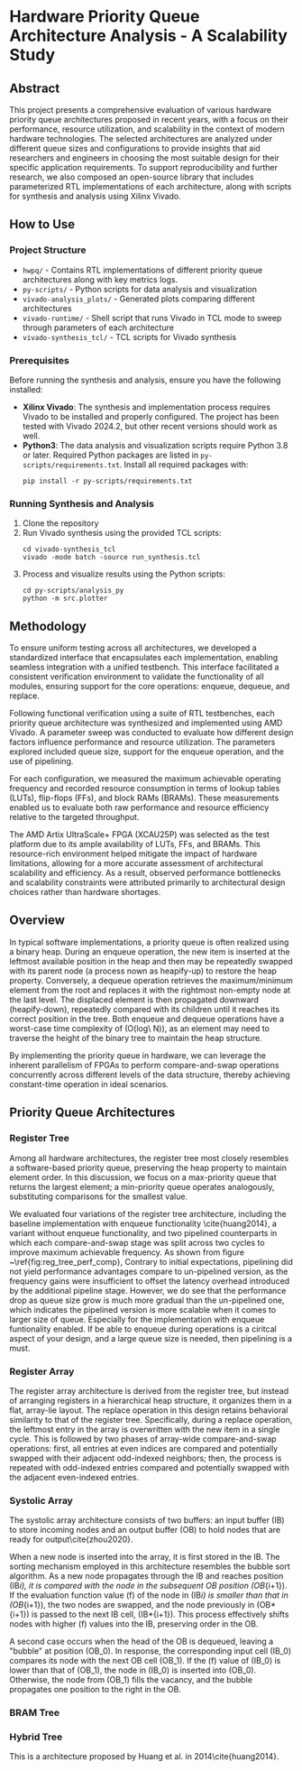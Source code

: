 # Hardware Priority Queue Architecture Analysis - A Scalability Study

## Abstract

This project presents a comprehensive evaluation of various hardware priority queue architectures proposed in recent years, with a focus on their performance, resource utilization, and scalability in the context of modern hardware technologies. The selected architectures are analyzed under different queue sizes and configurations to provide insights that aid researchers and engineers in choosing the most suitable design for their specific application requirements. To support reproducibility and further research, we also composed an open-source library that includes parameterized RTL implementations of each architecture, along with scripts for synthesis and analysis using Xilinx Vivado.

## How to Use

### Project Structure

- `hwpq/` - Contains RTL implementations of different priority queue architectures along with key metrics logs.
- `py-scripts/` - Python scripts for data analysis and visualization
- `vivado-analysis_plots/` - Generated plots comparing different architectures
- `vivado-runtime/` - Shell script that runs Vivado in TCL mode to sweep through parameters of each architecture
- `vivado-synthesis_tcl/` - TCL scripts for Vivado synthesis

### Prerequisites

Before running the synthesis and analysis, ensure you have the following installed:

- **Xilinx Vivado**: The synthesis and implementation process requires Vivado to be installed and properly configured. The project has been tested with Vivado 2024.2, but other recent versions should work as well.
- **Python3**: The data analysis and visualization scripts require Python 3.8 or later. Required Python packages are listed in `py-scripts/requirements.txt`. Install all required packages with:
  ```
  pip install -r py-scripts/requirements.txt
  ```

### Running Synthesis and Analysis

1. Clone the repository
2. Run Vivado synthesis using the provided TCL scripts:
   ```
   cd vivado-synthesis_tcl
   vivado -mode batch -source run_synthesis.tcl
   ```
3. Process and visualize results using the Python scripts:
   ```
   cd py-scripts/analysis_py
   python -m src.plotter
   ```

## Methodology

To ensure uniform testing across all architectures, we developed a standardized interface that encapsulates each implementation, enabling seamless integration with a unified testbench. This interface facilitated a consistent verification environment to validate the functionality of all modules, ensuring support for the core operations:
enqueue, dequeue, and replace.

Following functional verification using a suite of RTL testbenches, each priority queue architecture was synthesized and implemented using AMD Vivado. A parameter sweep was conducted to evaluate how different design factors influence performance and resource utilization. The parameters explored included queue size, support for the enqueue operation, and the use of pipelining.

For each configuration, we measured the maximum achievable operating frequency and recorded resource consumption in terms of lookup tables (LUTs), flip-flops (FFs), and block RAMs (BRAMs). These measurements enabled us to evaluate both raw performance and resource efficiency relative to the targeted throughput.

The AMD Artix UltraScale+ FPGA (XCAU25P) was selected as the test platform due to its ample availability of LUTs, FFs, and BRAMs. This resource-rich environment helped mitigate the impact of hardware limitations, allowing for a more accurate assessment of architectural scalability and efficiency. As a result, observed performance bottlenecks and scalability constraints were attributed primarily to architectural design choices rather than hardware shortages.

## Overview

In typical software implementations, a priority queue is often realized using a binary heap. During an enqueue operation, the new item is inserted at the leftmost available position in the heap and then may be repeatedly swapped with its parent node (a process nown as heapify-up) to restore the heap property. Conversely, a dequeue operation retrieves the maximum/minimum element from the root and replaces it with the rightmost non-empty node at the last level. The displaced element is then propagated downward (heapify-down), repeatedly compared with its children until it reaches its correct position in the tree. Both enqueue and dequeue operations have a worst-case time complexity of \(O(log\ N)\), as an element may need to traverse the height of the binary tree to maintain the heap structure.

By implementing the priority queue in hardware, we can leverage the inherent parallelism of FPGAs to perform compare-and-swap operations concurrently across different levels of the data structure, thereby achieving constant-time operation in ideal scenarios.

## Priority Queue Architectures

### Register Tree

Among all hardware architectures, the register tree most closely resembles a software-based priority queue, preserving the heap property to maintain element order. In this discussion, we focus on a max-priority queue that returns the largest element; a min-priority queue operates analogously, substituting comparisons for the smallest value.

We evaluated four variations of the register tree architecture, including the baseline implementation with enqueue functionality \cite{huang2014}, a variant without enqueue functionality, and two pipelined counterparts in which each compare-and-swap stage was split across two cycles to improve maximum achievable frequency. As shown from figure ~\ref{fig:reg_tree_perf_comp}, Contrary to initial expectations, pipelining did not yield performance advantages compare to un-pipelined version, as the frequency gains were insufficient to offset the latency overhead introduced by the additional pipeline stage. However, we do see that the performance drop as queue size grow is much more gradual than the un-pipelined one, which indicates the pipelined version is more scalable when it comes to larger size of queue. Especially for the implementation with enqueue funtionality enabled. If be able to enqueue during operations is a ciritcal aspect of your design, and a large queue size is needed, then pipelining is a must.

### Register Array

The register array architecture is derived from the register tree, but instead of arranging registers in a hierarchical heap structure, it organizes them in a flat, array-lie layout. The replace operation in this design retains behavioral similarity to that of the register tree. Specifically, during a replace operation, the leftmost entry in the array is overwritten with the new item in a single cycle. This is followed by two phases of array-wide compare-and-swap operations: first, all entries at even indices are compared and potentially swapped with their adjacent odd-indexed neighbors; then, the process is repeated with odd-indexed entries compared and potentially swapped with the adjacent even-indexed entries.

### Systolic Array

The systolic array architecture consists of two buffers: an input buffer (IB) to store incoming nodes and an output buffer (OB) to hold nodes that are ready for output\cite{zhou2020}.

When a new node is inserted into the array, it is first stored in the IB. The sorting mechanism employed in this architecture resembles the bubble sort algorithm. As a new node propagates through the IB and reaches position \(IB*i\), it is compared with the node in the subsequent OB position \(OB*{i+1}\). If the evaluation function value \(f\) of the node in \(IB*i\) is smaller than that in \(OB*{i+1}\), the two nodes are swapped, and the node previously in \(OB*{i+1}\) is passed to the next IB cell, \(IB*{i+1}\). This process effectively shifts nodes with higher \(f\) values into the IB, preserving order in the OB.

A second case occurs when the head of the OB is dequeued, leaving a "bubble" at position \(OB_0\). In response, the corresponding input cell \(IB_0\) compares its node with the next OB cell \(OB_1\). If the \(f\) value of \(IB_0\) is lower than that of \(OB_1\), the node in \(IB_0\) is inserted into \(OB_0\). Otherwise, the node from \(OB_1\) fills the vacancy, and the bubble propagates one position to the right in the OB.

### BRAM Tree

### Hybrid Tree

This is a architecture proposed by Huang et al. in 2014\cite{huang2014}.
